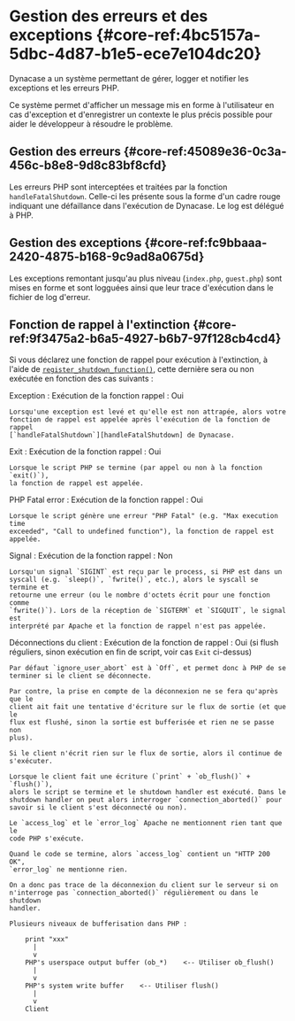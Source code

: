 # Gestion des erreurs et des exceptions {#core-ref:4bc5157a-5dbc-4d87-b1e5-ece7e104dc20}

Dynacase a un système permettant de gérer, logger et notifier les exceptions et les erreurs PHP.

Ce système permet d'afficher un message mis en forme à l'utilisateur en cas d'exception et d'enregistrer un contexte
le plus précis possible pour aider le développeur à résoudre le problème.

## Gestion des erreurs {#core-ref:45089e36-0c3a-456c-b8e8-9d8c83bf8cfd}

Les erreurs PHP sont interceptées et traitées par la fonction `handleFatalShutdown`. Celle-ci les présente sous la
forme d'un cadre rouge indiquant une défaillance dans l'exécution de Dynacase. Le log est délégué à PHP.

## Gestion des exceptions {#core-ref:fc9bbaaa-2420-4875-b168-9c9ad8a0675d}

Les exceptions remontant jusqu'au plus niveau (`index.php`, `guest.php`) sont mises en forme et sont logguées ainsi que
leur trace d'exécution dans le fichier de log d'erreur.

## Fonction de rappel à l'extinction {#core-ref:9f3475a2-b6a5-4927-b6b7-97f128cb4cd4}

Si vous déclarez une fonction de rappel pour exécution à l'extinction, à l'aide
de [`register_shutdown_function()`][php_register_shutdown_function], cette
dernière sera ou non exécutée en fonction des cas suivants :

Exception
:   Exécution de la fonction rappel : Oui
    
    Lorsqu'une exception est levé et qu'elle est non attrapée, alors votre
    fonction de rappel est appelée après l'exécution de la fonction de rappel
    [`handleFatalShutdown`][handleFatalShutdown] de Dynacase.

Exit
:   Exécution de la fonction rappel : Oui
    
    Lorsque le script PHP se termine (par appel ou non à la fonction `exit()`),
    la fonction de rappel est appelée.

PHP Fatal error
:   Exécution de la fonction rappel : Oui
    
    Lorsque le script génère une erreur "PHP Fatal" (e.g. "Max execution time
    exceeded", "Call to undefined function"), la fonction de rappel est
    appelée.

Signal
:   Exécution de la fonction rappel : Non
    
    Lorsqu'un signal `SIGINT` est reçu par le process, si PHP est dans un
    syscall (e.g. `sleep()`, `fwrite()`, etc.), alors le syscall se termine et
    retourne une erreur (ou le nombre d'octets écrit pour une fonction comme
    `fwrite()`). Lors de la réception de `SIGTERM` et `SIGQUIT`, le signal est
    interprété par Apache et la fonction de rappel n'est pas appelée.

Déconnections du client
:   Exécution de la fonction de rappel : Oui (si flush réguliers, sinon
    exécution en fin de script, voir cas `Exit` ci-dessus)
    
    Par défaut `ignore_user_abort` est à `Off`, et permet donc à PHP de se
    terminer si le client se déconnecte.
    
    Par contre, la prise en compte de la déconnexion ne se fera qu'après que le
    client ait fait une tentative d'écriture sur le flux de sortie (et que le
    flux est flushé, sinon la sortie est bufferisée et rien ne se passe non
    plus).
    
    Si le client n'écrit rien sur le flux de sortie, alors il continue de
    s'exécuter.
    
    Lorsque le client fait une écriture (`print` + `ob_flush()` + `flush()`),
    alors le script se termine et le shutdown handler est exécuté. Dans le
    shutdown handler on peut alors interroger `connection_aborted()` pour
    savoir si le client s'est déconnecté ou non).
    
    Le `access_log` et le `error_log` Apache ne mentionnent rien tant que le
    code PHP s'exécute.
    
    Quand le code se termine, alors `access_log` contient un "HTTP 200 OK",
    `error_log` ne mentionne rien.
    
    On a donc pas trace de la déconnexion du client sur le serveur si on
    n'interroge pas `connection_aborted()` régulièrement ou dans le shutdown
    handler.
    
    Plusieurs niveaux de bufferisation dans PHP :
    
        print "xxx" 
          |
          v
        PHP's userspace output buffer (ob_*)    <-- Utiliser ob_flush()
          |
          v
        PHP's system write buffer    <-- Utiliser flush() 
          |
          v
        Client


<!-- links -->
[php_register_shutdown_function]: http://php.net/manual/function.register-shutdown-function.php
[handleFatalShutdown]: #core-ref:45089e36-0c3a-456c-b8e8-9d8c83bf8cfd
